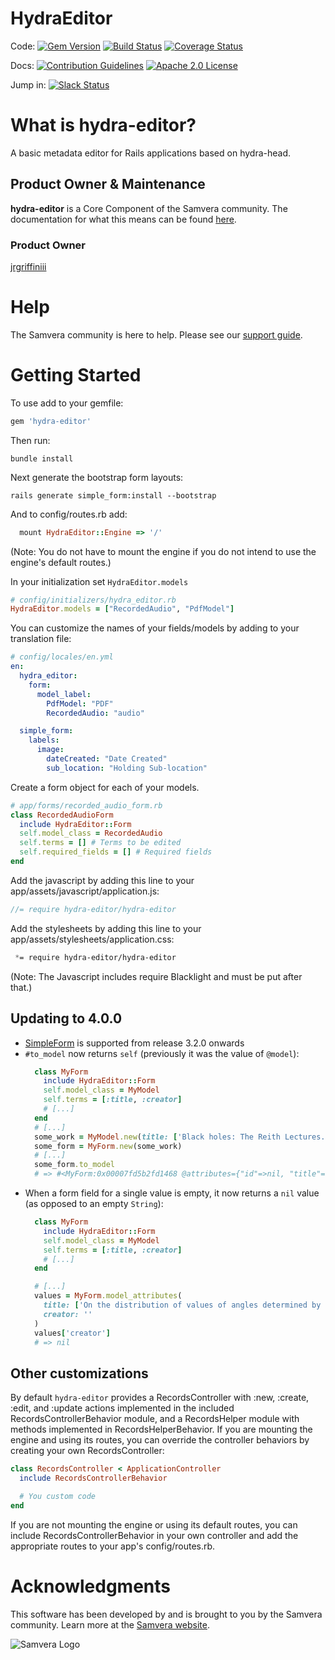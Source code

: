 # HydraEditor

Code:
[![Gem Version](https://badge.fury.io/rb/hydra-editor.png)](http://badge.fury.io/rb/hydra-editor)
[![Build Status](https://circleci.com/gh/samvera/hydra-editor.svg?style=svg)](https://circleci.com/gh/samvera/hydra-editor)
[![Coverage Status](https://coveralls.io/repos/github/samvera/hydra-editor/badge.svg?branch=master)](https://coveralls.io/github/samvera/hydra-editor?branch=master)

Docs:
[![Contribution Guidelines](http://img.shields.io/badge/CONTRIBUTING-Guidelines-blue.svg)](./CONTRIBUTING.md)
[![Apache 2.0 License](http://img.shields.io/badge/APACHE2-license-blue.svg)](./LICENSE.txt)

Jump in: [![Slack Status](http://slack.samvera.org/badge.svg)](http://slack.samvera.org/)

# What is hydra-editor?

A basic metadata editor for Rails applications based on hydra-head.

## Product Owner & Maintenance

**hydra-editor** is a Core Component of the Samvera community. The documentation for
what this means can be found
[here](http://samvera.github.io/core_components.html#requirements-for-a-core-component).

### Product Owner

[jrgriffiniii](https://github.com/jrgriffiniii)

# Help

The Samvera community is here to help. Please see our [support guide](./SUPPORT.md).

# Getting Started

To use add to your gemfile:

```ruby
gem 'hydra-editor'
```

Then run:
```
bundle install
```

Next generate the bootstrap form layouts:
```
rails generate simple_form:install --bootstrap
```

And to config/routes.rb add:

```ruby
  mount HydraEditor::Engine => '/'
```

(Note: You do not have to mount the engine if you do not intend to use the engine's default routes.)

In your initialization set ```HydraEditor.models```

```ruby
# config/initializers/hydra_editor.rb
HydraEditor.models = ["RecordedAudio", "PdfModel"]
```

You can customize the names of your fields/models by adding to your translation file:

```yaml
# config/locales/en.yml
en:
  hydra_editor:
    form:
      model_label:
        PdfModel: "PDF"
        RecordedAudio: "audio"

  simple_form:
    labels:
      image:
        dateCreated: "Date Created"
        sub_location: "Holding Sub-location"
```

Create a form object for each of your models.

```ruby
# app/forms/recorded_audio_form.rb
class RecordedAudioForm
  include HydraEditor::Form
  self.model_class = RecordedAudio
  self.terms = [] # Terms to be edited
  self.required_fields = [] # Required fields
end
```

Add the javascript by adding this line to your app/assets/javascript/application.js:

```javascript
//= require hydra-editor/hydra-editor
```

Add the stylesheets by adding this line to your app/assets/stylesheets/application.css:

```css
 *= require hydra-editor/hydra-editor
```

(Note: The Javascript includes require Blacklight and must be put after that.)

## Updating to 4.0.0

* [SimpleForm](https://github.com/plataformatec/simple_form) is supported from release 3.2.0 onwards
* `#to_model` now returns `self` (previously it was the value of `@model`):
  ```ruby
    class MyForm
      include HydraEditor::Form
      self.model_class = MyModel
      self.terms = [:title, :creator]
      # [...]
    end
    # [...]
    some_work = MyModel.new(title: ['Black holes: The Reith Lectures.'], creator: 'S.W. Hawking')
    some_form = MyForm.new(some_work)
    # [...]
    some_form.to_model
    # => #<MyForm:0x00007fd5b2fd1468 @attributes={"id"=>nil, "title"=>["Black holes: The Reith Lectures."], "creator"=>"S.W. Hawking"}, @model=#<MyModel id: nil, title: ["Black holes: The Reith Lectures."], creator: "S.W. Hawking">>
  ```
* When a form field for a single value is empty, it now returns a `nil` value (as opposed to an empty `String`):
  ```ruby
    class MyForm
      include HydraEditor::Form
      self.model_class = MyModel
      self.terms = [:title, :creator]
      # [...]
    end

    # [...]
    values = MyForm.model_attributes(
      title: ['On the distribution of values of angles determined by coplanar points.'],
      creator: ''
    )
    values['creator']
    # => nil
  ```

## Other customizations

By default `hydra-editor` provides a RecordsController with :new, :create, :edit, and :update actions implemented in the included RecordsControllerBehavior module, and a RecordsHelper module with methods implemented in RecordsHelperBehavior.  If you are mounting the engine and using its routes, you can override the controller behaviors by creating your own RecordsController:

```ruby
class RecordsController < ApplicationController
  include RecordsControllerBehavior

  # You custom code
end
```

If you are not mounting the engine or using its default routes, you can include RecordsControllerBehavior in your own controller and add the appropriate routes to your app's config/routes.rb.

# Acknowledgments

This software has been developed by and is brought to you by the Samvera community.  Learn more at the
[Samvera website](http://samvera.org/).

![Samvera Logo](https://wiki.duraspace.org/download/thumbnails/87459292/samvera-fall-font2-200w.png?version=1&modificationDate=1498550535816&api=v2)

